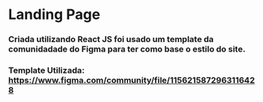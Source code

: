 # Landing Page

### Criada utilizando React JS foi usado um template da comunidadade do Figma para ter como base o estilo do site.
### Template Utilizada: <https://www.figma.com/community/file/1156215872963116428>
